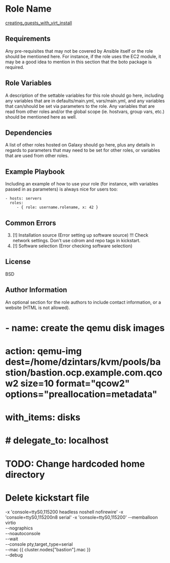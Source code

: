 Role Name
=========

[creating_guests_with_virt_install](https://access.redhat.com/documentation/en-us/red_hat_enterprise_linux/7/html/virtualization_deployment_and_administration_guide/sect-guest_virtual_machine_installation_overview-creating_guests_with_virt_install)

Requirements
------------

Any pre-requisites that may not be covered by Ansible itself or the role should be mentioned here. For instance, if the role uses the EC2 module, it may be a good idea to mention in this section that the boto package is required.

Role Variables
--------------

A description of the settable variables for this role should go here, including any variables that are in defaults/main.yml, vars/main.yml, and any variables that can/should be set via parameters to the role. Any variables that are read from other roles and/or the global scope (ie. hostvars, group vars, etc.) should be mentioned here as well.

Dependencies
------------

A list of other roles hosted on Galaxy should go here, plus any details in regards to parameters that may need to be set for other roles, or variables that are used from other roles.

Example Playbook
----------------

Including an example of how to use your role (for instance, with variables passed in as parameters) is always nice for users too:

    - hosts: servers
      roles:
         - { role: username.rolename, x: 42 }

Common Errors
----------------

3) [!] Installation source (Error setting up software source)   !!! Check network settings. Don't use cdrom and repo tags in kickstart.
4) [!] Software selection (Error checking software selection)

License
-------

BSD

Author Information
------------------

An optional section for the role authors to include contact information, or a website (HTML is not allowed).


# - name: create the qemu disk images
#   action: qemu-img dest=/home/dzintars/kvm/pools/bastion/bastion.ocp.example.com.qcow2 size=10 format="qcow2" options="preallocation=metadata"
#   with_items: disks
#   # delegate_to: localhost

# TODO: Change hardcoded home directory

# Delete kickstart file

-x 'console=ttyS0,115200 headless noshell nofirewire'
-x 'console=ttyS0,115200n8 serial'
-x 'console=ttyS0,115200'
--memballoon virtio \
--nographics \
--noautoconsole \
--wait \
--console pty,target_type=serial \
--mac {{ cluster.nodes["bastion"].mac }} \
--debug
